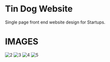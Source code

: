 # Tin Dog Website
Single page front end website design for Startups.

# IMAGES
<img src="https://i.ibb.co/9ZT316V/2.jpg" alt="2" border="0">
<img src="https://i.ibb.co/RTgtnFR/3.jpg" alt="3" border="0">
<img src="https://i.ibb.co/c3KyQk8/4.jpg" alt="4" border="0">
<img src="https://i.ibb.co/HrrQbNZ/5.jpg" alt="5" border="0">
